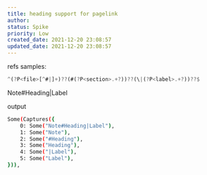 ```yaml
---
title: heading support for pagelink
author: 
status: Spike
priority: Low
created_date: 2021-12-20 23:08:57
updated_date: 2021-12-20 23:08:57
---
```


refs samples: 

```rust
^(?P<file>[^#|]+)??(#(?P<section>.+?))??(\|(?P<label>.+?))??$
```

Note#Heading|Label


output

```bash
Some(Captures({
    0: Some("Note#Heading|Label"),
    1: Some("Note"),
    2: Some("#Heading"),
    3: Some("Heading"),
    4: Some("|Label"),
    5: Some("Label"),
})),

```

